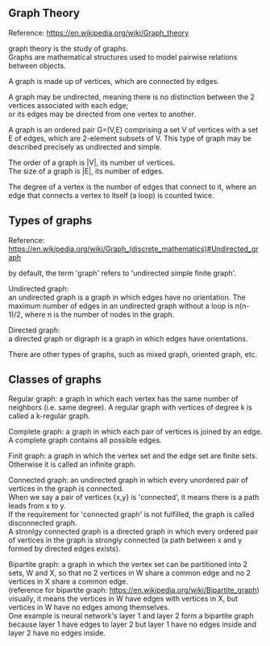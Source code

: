 Graph Theory
-------------------------

Reference: https://en.wikipedia.org/wiki/Graph_theory

graph theory is the study of graphs.  
Graphs are mathematical structures used to model pairwise relations between objects.

A graph is made up of vertices, which are connected by edges.

A graph may be undirected, meaning there is no distinction between the 2 vertices associated with each edge;  
or its edges may be directed from one vertex to another.


A graph is an ordered pair G=(V,E) comprising a set V of vertices
with a set E of edges, which are 2-element subsets of V.
This type of graph may be described precisely as undirected and simple.

The order of a graph is |V|, its number of vertices.  
The size of a graph is |E|, its number of edges.

The degree of a vertex is the number of edges that connect to it,
where an edge that connects a vertex to itself (a loop) is counted twice.


Types of graphs
-------------------------------

Reference: https://en.wikipedia.org/wiki/Graph_(discrete_mathematics)#Undirected_graph

by default, the term 'graph' refers to 'undirected simple finite graph'.

Undirected graph:  
an undirected graph is a graph in which edges have no orientation.
The maximum number of edges in an undirected graph without a loop is n(n-1)/2,
where n is the number of nodes in the graph.

Directed graph:  
a directed graph or digraph is a graph in which edges have orientations.

There are other types of graphs, such as mixed graph, oriented graph, etc.


Classes of graphs
-------------------------------------

Regular graph: a graph in which each vertex has the same number of neighbors (i.e. same degree).
A regular graph with vertices of degree k is called a k-regular graph.

Complete graph: a graph in which each pair of vertices is joined by an edge.
A complete graph contains all possible edges.

Finit graph: a graph in which the vertex set and the edge set are finite sets.
Otherwise it is called an infinite graph.

Connected graph: an undirected graph in which every unordered pair of vertices in the graph is connected.  
When we say a pair of vertices {x,y} is 'connected', it means there is a path leads from x to y.  
If the requirement for 'connected graph' is not fulfilled, the graph is called disconnected graph.  
A stronlgy connected graph is a directed graph in which every ordered pair of vertices in the graph is strongly connected (a path between x and y formed by directed edges exists).

Bipartite graph: a graph in which the vertex set can be partitioned into 2 sets, W and X,
so that no 2 vertices in W share a common edge and 
no 2 vertices in X share a common edge.  
(reference for bipartite graph: https://en.wikipedia.org/wiki/Bipartite_graph)  
visually, it means the vertices in W have edges with vertices in X, but vertices in W have no edges among themselves.  
One example is neural network's layer 1 and layer 2 form a bipartite graph because layer 1 have edges to layer 2
but layer 1 have no edges inside and layer 2 have no edges inside.

 
